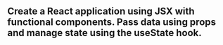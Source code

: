 ## Create a React application using JSX with functional components. Pass data using props and manage state using the useState hook.
